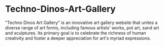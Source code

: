 # Techno-Dinos-Art-Gallery
"Techno Dinos Art Gallery" is an innovative art gallery website that unites a diverse range of art forms, including famous artists' works, pot art, sand art and sculptures. Its primary goal is to celebrate the richness of human creativity and foster a deeper appreciation for art's myriad expressions. 
